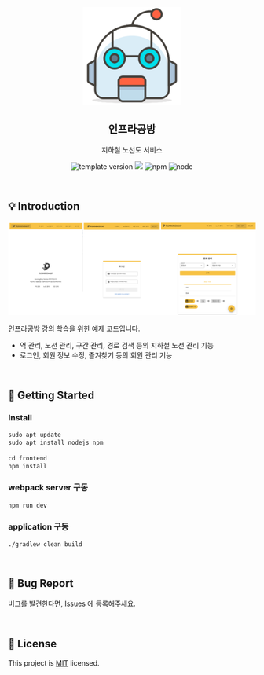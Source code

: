 <p align="center">
    <img width="200px;" src="https://raw.githubusercontent.com/brainbackdoor/infra-workshop/main/images/main_logo.png"/>
</p>

<h2 align="middle">인프라공방</h2>
<p align="middle">지하철 노선도 서비스</p>
<p align="middle">

<p align="center">
  <img src="https://img.shields.io/badge/version-1.0.0-blue?style=flat-square" alt="template version"/>
  <img src="https://img.shields.io/badge/language-java-red.svg?style=flat-square"/>
  <img alt="npm" src="https://img.shields.io/badge/npm-%3E%3D%205.5.0-blue">
  <img alt="node" src="https://img.shields.io/badge/node-%3E%3D%209.3.0-blue">
</p>

<br>

## 💡 Introduction

<p align="middle">
  <img src="./images/subway_app_preview.png">
</p>

인프라공방 강의 학습을 위한 예제 코드입니다.
- 역 관리, 노선 관리, 구간 관리, 경로 검색 등의 지하철 노선 관리 기능
- 로그인, 회원 정보 수정, 즐겨찾기 등의 회원 관리 기능

<br>

## 🚀 Getting Started

### Install

```
sudo apt update
sudo apt install nodejs npm

cd frontend
npm install
```

### webpack server 구동
```
npm run dev
```
### application 구동
```
./gradlew clean build
```
<br>

## 🐞 Bug Report

버그를 발견한다면, [Issues](https://github.com/brainbackdoor/subway-map/issues) 에 등록해주세요.

<br>

## 📝 License

This project is [MIT](https://github.com/brainbackdoor/subway-map/blob/main/LICENSE) licensed.